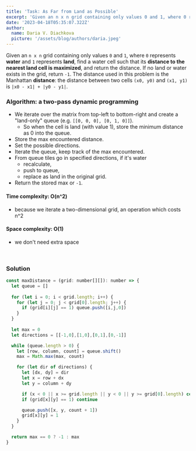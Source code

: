 ```yaml
---
title: 'Task: As Far from Land as Possible'
excerpt: 'Given an n x n grid containing only values 0 and 1, where 0 represents water and 1 represents land, find a water cell such that its distance to the nearest land cell is maximized, and return the distance. If no land or water exists in the grid, return -1. The distance used in this problem is the Manhattan distance: the distance between two cells (x0, y0) and (x1, y1) is |x0 - x1| + |y0 - y1|.'
date: '2023-04-18T05:35:07.322Z'
author:
  name: Daria V. Diachkova
  picture: '/assets/blog/authors/daria.jpeg'
---
```


Given an `n x n` grid containing only values `0` and `1`, where `0` represents **water** and `1` represents **land**, find a water cell such that its **distance to the nearest land cell is maximized**, and return the distance. If no land or water exists in the grid, return `-1`. The distance used in this problem is the Manhattan **distance**: the distance between two cells `(x0, y0)` and `(x1, y1)` is `|x0 - x1| + |y0 - y1|`.

### Algorithm: a two-pass dynamic programming
- We iterate over the matrix from top-left to bottom-right and create a "land-only" queue (e.g. `[[0, 0, 0], [0, 1, 0]]`).
  - So when the cell is land (with value 1), store the minimum distance as 0 into the queue.
- Store the max encountered distance.
- Set the possible directions.
- Iterate the queue, keep track of the max encountered.
- From queue tiles go in specified directions, if it's water 
  - recalculate, 
  - push to queue, 
  - replace as land in the original grid.
- Return the stored max or `-1`.

####  Time complexity: O(n^2)
- because we iterate a two-dimensional grid, an operation which costs n^2

#### Space complexity: O(1)
- we don't need extra space

<br />

### Solution

```js
const maxDistance = (grid: number[][]): number => {
  let queue = []
    
  for (let i = 0; i < grid.length; i++) {
    for (let j = 0; j < grid[0].length; j++) {
      if (grid[i][j] == 1) queue.push([i,j,0])
    }
  }
    
  let max = 0
  let directions = [[-1,0],[1,0],[0,1],[0,-1]]

  while (queue.length > 0) {
    let [row, column, count] = queue.shift()
    max = Math.max(max, count)

    for (let dir of directions) {
      let [dx, dy] = dir
      let x = row + dx
      let y = column + dy

      if (x < 0 || x >= grid.length || y < 0 || y >= grid[0].length) continue
      if (grid[x][y] == 1) continue

      queue.push([x, y, count + 1])
      grid[x][y] = 1
    }
  }

  return max == 0 ? -1 : max
}
```
